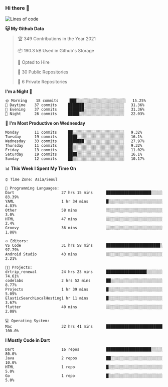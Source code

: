 ### Hi there 👋

<!--
**ska2519/ska2519** is a ✨ _special_ ✨ repository because its `README.md` (this file) appears on your GitHub profile.

Here are some ideas to get you started:

- 🔭 I’m currently working on ...
- 🌱 I’m currently learning ...
- 👯 I’m looking to collaborate on ...
- 🤔 I’m looking for help with ...
- 💬 Ask me about ...
- 📫 How to reach me: ...
- 😄 Pronouns: ...
- ⚡ Fun fact: ...
-->

<!--START_SECTION:waka-->
![Lines of code](https://img.shields.io/badge/From%20Hello%20World%20I%27ve%20Written-437298%20lines%20of%20code-blue)

**🐱 My Github Data** 

> 🏆 349 Contributions in the Year 2021
 > 
> 📦 190.3 kB Used in Github's Storage 
 > 
> 💼 Opted to Hire
 > 
> 📜 30 Public Repositories 
 > 
> 🔑 6 Private Repositories  
 > 
**I'm a Night 🦉** 

```text
🌞 Morning    18 commits     ███░░░░░░░░░░░░░░░░░░░░░░   15.25% 
🌆 Daytime    37 commits     ███████░░░░░░░░░░░░░░░░░░   31.36% 
🌃 Evening    37 commits     ███████░░░░░░░░░░░░░░░░░░   31.36% 
🌙 Night      26 commits     █████░░░░░░░░░░░░░░░░░░░░   22.03%

```
📅 **I'm Most Productive on Wednesday** 

```text
Monday       11 commits     ██░░░░░░░░░░░░░░░░░░░░░░░   9.32% 
Tuesday      19 commits     ████░░░░░░░░░░░░░░░░░░░░░   16.1% 
Wednesday    33 commits     ███████░░░░░░░░░░░░░░░░░░   27.97% 
Thursday     11 commits     ██░░░░░░░░░░░░░░░░░░░░░░░   9.32% 
Friday       13 commits     ██░░░░░░░░░░░░░░░░░░░░░░░   11.02% 
Saturday     19 commits     ████░░░░░░░░░░░░░░░░░░░░░   16.1% 
Sunday       12 commits     ██░░░░░░░░░░░░░░░░░░░░░░░   10.17%

```


📊 **This Week I Spent My Time On** 

```text
⌚︎ Time Zone: Asia/Seoul

💬 Programming Languages: 
Dart                     27 hrs 15 mins      ████████████████████░░░░░   83.39% 
YAML                     1 hr 34 mins        █░░░░░░░░░░░░░░░░░░░░░░░░   4.83% 
Other                    58 mins             ░░░░░░░░░░░░░░░░░░░░░░░░░   3.0% 
HTML                     47 mins             ░░░░░░░░░░░░░░░░░░░░░░░░░   2.4% 
Groovy                   36 mins             ░░░░░░░░░░░░░░░░░░░░░░░░░   1.88%

🔥 Editors: 
VS Code                  31 hrs 58 mins      ████████████████████████░   97.79% 
Android Studio           43 mins             ░░░░░░░░░░░░░░░░░░░░░░░░░   2.21%

🐱‍💻 Projects: 
drtrip_renewal           24 hrs 23 mins      ██████████████████░░░░░░░   74.61% 
codelabs                 2 hrs 52 mins       ██░░░░░░░░░░░░░░░░░░░░░░░   8.77% 
Projects                 1 hr 39 mins        █░░░░░░░░░░░░░░░░░░░░░░░░   5.09% 
ElasticSearchLocalHosting1 hr 11 mins        █░░░░░░░░░░░░░░░░░░░░░░░░   3.67% 
flutter                  40 mins             ░░░░░░░░░░░░░░░░░░░░░░░░░   2.08%

💻 Operating System: 
Mac                      32 hrs 41 mins      █████████████████████████   100.0%

```

**I Mostly Code in Dart** 

```text
Dart                     16 repos            ████████████████████░░░░░   80.0% 
Java                     2 repos             ██░░░░░░░░░░░░░░░░░░░░░░░   10.0% 
HTML                     1 repo              █░░░░░░░░░░░░░░░░░░░░░░░░   5.0% 
Go                       1 repo              █░░░░░░░░░░░░░░░░░░░░░░░░   5.0%

```



<!--END_SECTION:waka-->



